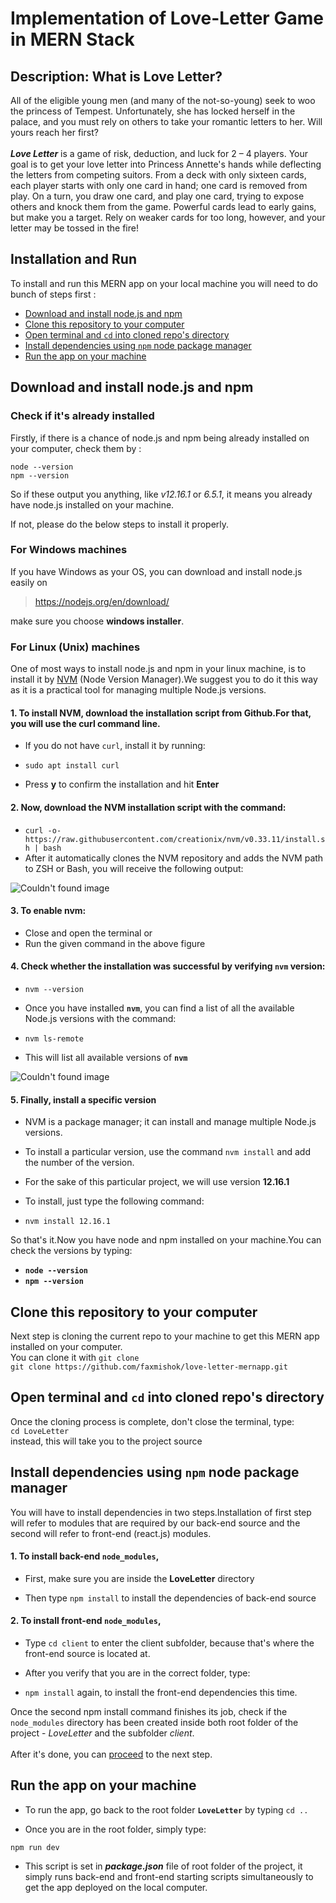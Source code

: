 # Implementation of Love-Letter Game in MERN Stack 

## Description: What is Love Letter?
All of the eligible young men (and many of the not-so-young) seek to woo the princess of Tempest. Unfortunately, she has locked herself in the palace, and you must rely on others to take your romantic letters to her. Will yours reach her first? <br /><br />
***Love Letter*** is a game of risk, deduction, and luck for 2 – 4 players. Your goal is to get your love letter into Princess Annette's hands while deflecting the letters from competing suitors. From a deck with only sixteen cards, each player starts with only one card in hand; one card is removed from play. On a turn, you draw one card, and play one card, trying to expose others and knock them from the game. Powerful cards lead to early gains, but make you a target. Rely on weaker cards for too long, however, and your letter may be tossed in the fire!

## Installation and Run
To install and run this MERN app on your local machine you will need to do bunch of steps first :
- [Download and install node.js and npm](#download-and-install-nodejs-and-npm)
- [Clone this repository to your computer](#clone-this-repository-to-your-computer)
- [Open terminal and `cd` into cloned repo's directory](#open-terminal-and-cd-into-cloned-repos-directory)
- [Install dependencies using `npm` node package manager](#install-dependencies-using-npm-node-package-manager)
- [Run the app on your machine](#run-the-app-on-your-machine)


## Download and install node.js and npm
### Check if it's already installed
Firstly, if there is a chance of node.js and npm being already installed on your computer, check them by :
```
node --version
npm --version
```
So if these output you anything, like *v12.16.1* or *6.5.1*, it means you already have node.js installed on your machine.

If not, please do the below steps to install it properly.

### For Windows machines
If you have Windows as your OS, you can download and install node.js easily on
> https://nodejs.org/en/download/

make sure you choose **windows installer**.

### For Linux (Unix) machines
One of most ways to install node.js and npm in your linux machine, is to install it by [NVM](https://github.com/nvm-sh/nvm) (Node Version Manager).We suggest you to do it this way as it is a practical tool for managing multiple Node.js versions. 
#### 1. To install NVM, download the installation script from Github.For that, you will use the curl command line.
   - If you do not have `curl`, install it by running:
   
   - `sudo apt install curl`
   
   - Press **y** to confirm the installation and hit **Enter**
   
#### 2. Now, download the NVM installation script with the command:
   - `curl -o- https://raw.githubusercontent.com/creationix/nvm/v0.33.11/install.sh | bash`
   - After it automatically clones the NVM repository and adds the NVM path to ZSH or Bash, you will receive the        following output:
   
![Couldn't found image](https://phoenixnap.com/kb/wp-content/uploads/2019/03/download-nvm-installation-script.png   'NVM post-installation output')

#### 3. To **enable nvm**:
   - Close and open the terminal or
   - Run the given command in the above figure

#### 4. Check whether the installation was successful by verifying `nvm` version:
   - `nvm --version`
   
   - Once you have installed **`nvm`**, you can find a list of all the available Node.js versions with the command: 
   
   - `nvm ls-remote`
   
   - This will list all available versions of **`nvm`**
   
![Couldn't found image](https://phoenixnap.com/kb/wp-content/uploads/2019/03/list-available-nvm-versions.png 'Output of the comment nvm ls-remote')

#### 5. Finally, install a specific version
   - NVM is a package manager; it can install and manage multiple Node.js versions.
   
   - To install a particular version, use the command `nvm install` and add the number of the version.
   
   - For the sake of this particular project, we will use version **12.16.1**
   
   - To install, just type the following command:
   
   - `nvm install 12.16.1`
   
So that's it.Now you have node and npm installed on your machine.You can check the versions by typing:
- **`node --version`**
- **`npm --version`**



## Clone this repository to your computer
Next step is cloning the current repo to your machine to get this MERN app installed on your computer. <br />
You can clone it with `git clone` <br />
`git clone https://github.com/faxmishok/love-letter-mernapp.git`



## Open terminal and `cd` into cloned repo's directory
Once the cloning process is complete, don't close the terminal, type: <br />
`cd LoveLetter` <br />
instead, this will take you to the project source



## Install dependencies using `npm` node package manager
You will have to install dependencies in two steps.Installation of first step will refer to modules that are required by our back-end source and the second will refer to front-end (react.js) modules.<br /> 
#### 1. To install back-end `node_modules`,
   - First, make sure you are inside the **LoveLetter** directory
   
   - Then type `npm install` to install the dependencies of back-end source
#### 2. To install front-end `node_modules`,
        
   - Type `cd client` to enter the client subfolder, because that's where the front-end source is located at.
        
   - After you verify that you are in the correct folder, type:
   
   - `npm install` again, to install the front-end dependencies this time.

Once the second npm install command finishes its job, check if the `node_modules` directory has been created inside both root folder of the project - *LoveLetter* and the subfolder *client*. <br /><br />
After it's done, you can [proceed](#run-the-app-on-your-machine) to the next step.



## Run the app on your machine
- To run the app, go back to the root folder **`LoveLetter`** by typing `cd ..`

- Once you are in the root folder, simply type:

`npm run dev`

- This script is set in ***package.json*** file of root folder of the project, it simply runs back-end and front-end starting scripts simultaneously to get the app deployed on the local computer.
